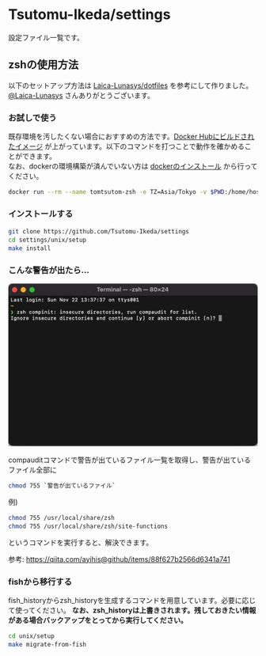 # Tsutomu-Ikeda/settings
設定ファイル一覧です。

## zshの使用方法
以下のセットアップ方法は [Laica-Lunasys/dotfiles](https://github.com/Laica-Lunasys/dotfiles) を参考にして作りました。[@Laica-Lunasys](https://github.com/Laica-Lunasys) さんありがとうございます。

### お試しで使う
既存環境を汚したくない場合におすすめの方法です。[Docker Hubにビルドされたイメージ](https://hub.docker.com/r/tomtsutom/zsh-sample) が上がっています。以下のコマンドを打つことで動作を確かめることができます。<br>
なお、dockerの環境構築が済んでいない方は [dockerのインストール](https://www.docker.com/get-started) から行ってください。

```bash
docker run --rm --name tomtsutom-zsh -e TZ=Asia/Tokyo -v $PWD:/home/host-machine -it tomtsutom/zsh-sample
```

### インストールする

```bash
git clone https://github.com/Tsutomu-Ikeda/settings
cd settings/unix/setup
make install
```

### こんな警告が出たら...

![](assets/images/compaudit.png)

compauditコマンドで警告が出ているファイル一覧を取得し、警告が出ているファイル全部に

```bash
chmod 755 `警告が出ているファイル`
```

例)

```bash
chmod 755 /usr/local/share/zsh
chmod 755 /usr/local/share/zsh/site-functions
```

というコマンドを実行すると、解決できます。

参考: https://qiita.com/ayihis@github/items/88f627b2566d6341a741

### fishから移行する
fish_historyからzsh_historyを生成するコマンドを用意しています。必要に応じて使ってください。
**なお、zsh_historyは上書きされます。残しておきたい情報がある場合バックアップをとってから実行してください。**

```bash
cd unix/setup
make migrate-from-fish
```
